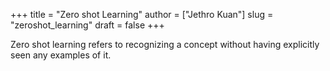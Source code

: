 +++
title = "Zero shot Learning"
author = ["Jethro Kuan"]
slug = "zeroshot_learning"
draft = false
+++

Zero shot learning refers to recognizing a concept without having explicitly
seen any examples of it.